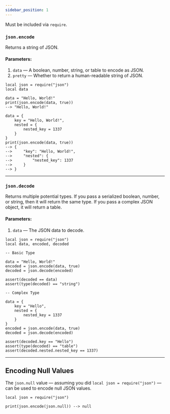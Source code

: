 ```yaml
---
sidebar_position: 1
---
```

Must be included via `require`.
### `json.encode`
Returns a string of JSON.
#### Parameters:
1. `data` — A boolean, number, string, or table to encode as JSON.
2. `pretty` — Whether to return a human-readable string of JSON.
```pluto
local json = require("json")
local data

data = "Hello, World!"
print(json.encode(data, true))
--> "Hello, World!"

data = {
    key = "Hello, World!",
    nested = {
        nested_key = 1337
    }
}
print(json.encode(data, true))
--> {
-->     "key": "Hello, World!",
-->     "nested": {
-->         "nested_key": 1337
-->     }
--> }
```
---
### `json.decode`
Returns multiple potential types. If you pass a serialized boolean, number, or string, then it will return the same type. If you pass a complex JSON object, it will return a table.
#### Parameters:
1. `data` — The JSON data to decode.
```pluto
local json = require("json")
local data, encoded, decoded

-- Basic Type

data = "Hello, World!"
encoded = json.encode(data, true)
decoded = json.decode(encoded)

assert(decoded == data)
assert(type(decoded) == "string")

-- Complex Type

data = {
    key = "Hello",
    nested = {
        nested_key = 1337
    }
}
encoded = json.encode(data, true)
decoded = json.decode(encoded)

assert(decoded.key == "Hello")
assert(type(decoded) == "table")
assert(decoded.nested.nested_key == 1337)
```
---
## Encoding Null Values
The `json.null` value — assuming you did `local json = require("json")` — can be used to encode null JSON values.
```pluto
local json = require("json")

print(json.encode(json.null)) --> null
```
